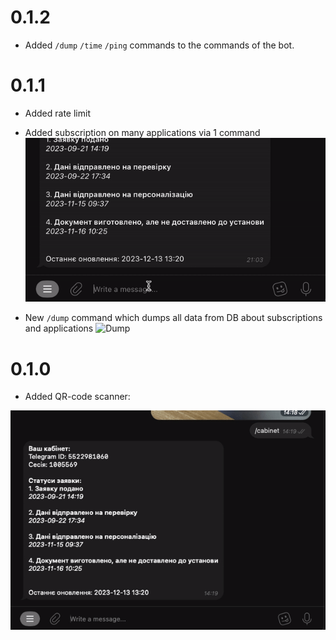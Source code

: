 # 0.1.2
- Added `/dump` `/time` `/ping` commands to the commands of the bot.
# 0.1.1
- Added rate limit
- Added subscription on many applications via 1 command
![Subscriptions](assets/many_subs.gif)

- New `/dump` command which dumps all data from DB about subscriptions and applications
![Dump](assets/dump.gif)

# 0.1.0
- Added QR-code scanner:

![QR-code scanner](assets/qr_scanner.gif)
